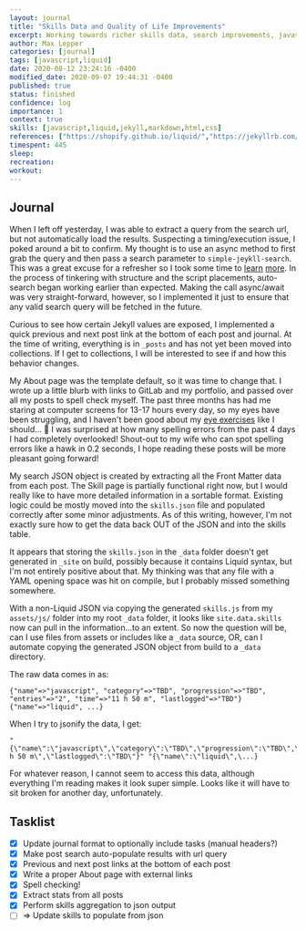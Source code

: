 ```yaml
---
layout: journal
title: "Skills Data and Quality of Life Improvements"
excerpt: Working towards richer skills data, search improvements, javascript loading framework, QoL improvements.
author: Max Lepper
categories: [journal]
tags: [javascript,liquid]
date: 2020-08-12 23:24:16 -0400
modified_date: 2020-09-07 19:44:31 -0400
published: true
status: finished
confidence: log
importance: 1
context: true
skills: [javascript,liquid,jekyll,markdown,html,css]
references: ["https://shopify.github.io/liquid/","https://jekyllrb.com/docs/liquid/filters/","https://devhints.io/jekyll","https://developer.mozilla.org/en-US/docs/Learn/JavaScript/Asynchronous/Async_await","https://javascript.info/async-await","https://dmitryrogozhny.com/blog/how-to-add-custom-script-to-single-post-in-jekyll","https://jekyllrb.com/docs/datafiles/"]
timespent: 445
sleep: 
recreation:
workout: 
---
```


## Journal

When I left off yesterday, I was able to extract a query from the search url, but not automatically load the results. Suspecting a timing/execution issue, I poked around a bit to confirm. My thought is to use an async method to first grab the query and then pass a search parameter to `simple-jeykll-search`. This was a great excuse for a refresher so I took some time to [learn]({{page.references[3]}}) [more]({{page.references[4]}}). In the process of tinkering with structure and the script placements, auto-search began working earlier than expected. Making the call async/await was very straight-forward, however, so I implemented it just to ensure that any valid search query will be fetched in the future.

Curious to see how certain Jekyll values are exposed, I implemented a quick previous and next post link at the bottom of each post and journal. At the time of writing, everything is in `_posts` and has not yet been moved into collections. If I get to collections, I will be interested to see if and how this behavior changes.

My About page was the template default, so it was time to change that. I wrote up a little blurb with links to GitLab and my portfolio, and passed over all my posts to spell check myself. The past three months has had me staring at computer screens for 13-17 hours every day, so my eyes have been struggling, and I haven't been good about my [eye exercises](https://gitlab.com/maxlepper/eye-helper) like I should... 😬 I was surprised at how many spelling errors from the past 4 days I had completely overlooked! Shout-out to my wife who can spot spelling errors like a hawk in 0.2 seconds, I hope reading these posts will be more pleasant going forward!

My search JSON object is created by extracting all the Front Matter data from each post. The Skill page is partially functional right now, but I would really like to have more detailed information in a sortable format. Existing logic could be mostly moved into the `skills.json` file and populated correctly after some minor adjustments. As of this writing, however, I'm not exactly sure how to get the data back OUT of the JSON and into the skills table.

It appears that storing the `skills.json` in the `_data` folder doesn't get generated in `_site` on build, possibly because it contains Liquid syntax, but I'm not entirely positive about that. My thinking was that any file with a YAML opening space was hit on compile, but I probably missed something somewhere.

With a non-Liquid JSON via copying the generated `skills.js` from my `assets/js/` folder into my root `_data` folder, it looks like `site.data.skills` now can pull in the information...to an extent. So now the question will be, can I use files from assets or includes like a `_data` source, OR, can I automate copying the generated JSON object from build to a `_data` directory.

The raw data comes in as:

```
{"name"=>"javascript", "category"=>"TBD", "progression"=>"TBD", "entries"=>"2", "time"=>"11 h 50 m", "lastlogged"=>"TBD"} {"name"=>"liquid", ...}
```

When I try to jsonify the data, I get:

```
"{\"name\":\"javascript\",\"category\":\"TBD\",\"progression\":\"TBD\",\"entries\":\"2\",\"time\":\"11 h 50 m\",\"lastlogged\":\"TBD\"}" "{\"name\":\"liquid\",\...}
```

For whatever reason, I cannot seem to access this data, although everything I'm reading makes it look super simple. Looks like it will have to sit broken for another day, unfortunately.

## Tasklist

- [x] Update journal format to optionally include tasks (manual headers?)
- [x] Make post search auto-populate results with url query
- [x] Previous and next post links at the bottom of each post
- [x] Write a proper About page with external links
- [x] Spell checking!
- [x] Extract stats from all posts
- [x] Perform skills aggregation to json output
- [ ] <span title="Task to be added to next entry">=></span> Update skills to populate from json